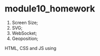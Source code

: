 # module10_homework

1.  Screen Size;
2.  SVG;
3.  WebSocket;
4.  Geoposition;

HTML, CSS and JS using
